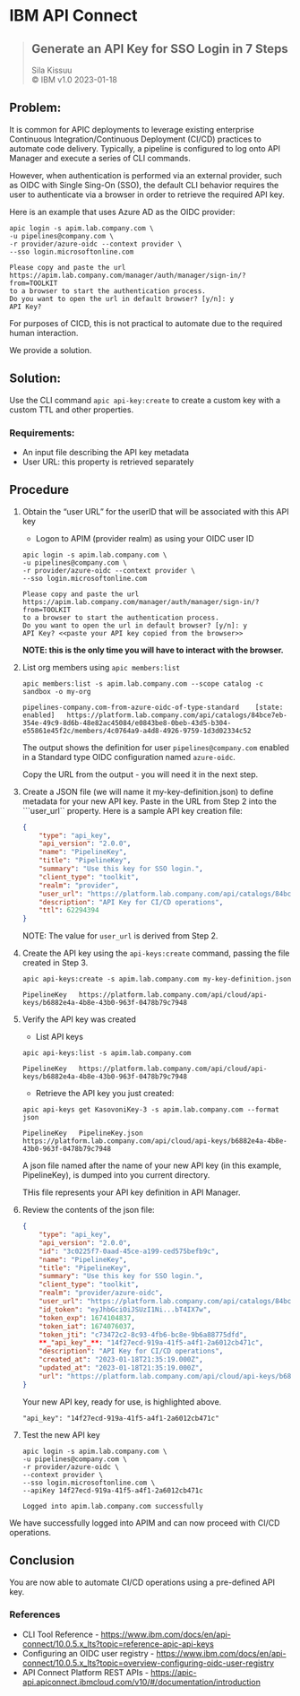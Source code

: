 # IBM API Connect  
> ## Generate an API Key for SSO Login in 7 Steps
>  Sila Kissuu  
>  &copy; IBM v1.0  2023-01-18  

## Problem: 
It is common for APIC deployments to leverage existing enterprise Continuous Integration/Continuous Deployment (CI/CD) practices to automate code delivery. Typically, a pipeline is configured to log onto API Manager and execute a series of CLI commands.

However, when authentication is performed via an external provider, such as OIDC with Single Sing-On (SSO), the default CLI behavior requires the user to authenticate via a browser in order to retrieve the required API key. 

Here is an example that uses Azure AD as the OIDC provider:

```
apic login -s apim.lab.company.com \
-u pipelines@company.com \ 
-r provider/azure-oidc --context provider \
--sso login.microsoftonline.com

Please copy and paste the url https://apim.lab.company.com/manager/auth/manager/sign-in/?from=TOOLKIT 
to a browser to start the authentication process.
Do you want to open the url in default browser? [y/n]: y
API Key?
```
For purposes of CICD, this is not practical to automate due to the required human interaction. 

We provide a solution.

## Solution:
Use the CLI command ```apic api-key:create``` to create a custom key with a custom TTL and other properties.

### Requirements:
-	An input file describing the API key metadata
-	User URL: this property is retrieved separately

## Procedure
1. Obtain the “user URL” for the userID that will be associated with this API key
    * Logon to APIM (provider realm) as using your OIDC user ID
    ```
    apic login -s apim.lab.company.com \
    -u pipelines@company.com \ 
    -r provider/azure-oidc --context provider \
    --sso login.microsoftonline.com

    Please copy and paste the url https://apim.lab.company.com/manager/auth/manager/sign-in/?from=TOOLKIT 
    to a browser to start the authentication process.
    Do you want to open the url in default browser? [y/n]: y
    API Key? <<paste your API key copied from the browser>>
    ```
    **NOTE: this is the only time you will have to interact with the browser.**

2. List org members using ```apic members:list```
    ```
    apic members:list -s apim.lab.company.com --scope catalog -c sandbox -o my-org

    pipelines-company.com-from-azure-oidc-of-type-standard    [state: enabled]   https://platform.lab.company.com/api/catalogs/84bce7eb-354e-49c9-8d6b-48e82ac45084/e0843be8-0beb-43d5-b304-e55861e45f2c/members/4c0764a9-a4d8-4926-9759-1d3d02334c52
    ```
 
    The output shows the definition for user ```pipelines@company.com``` enabled in  a Standard type OIDC configuration named ```azure-oidc```.

    Copy the URL from the output - you will need it in the next step.

3.	Create a JSON file (we will name it my-key-definition.json) to define metadata for your new API key. Paste in the URL from Step 2 into the ```user_url`` property. Here is a sample API key creation file:
    ```json
    {
        "type": "api_key",
        "api_version": "2.0.0",
        "name": "PipelineKey",
        "title": "PipelineKey",
        "summary": "Use this key for SSO login.",
        "client_type": "toolkit",
        "realm": "provider",
        "user_url": "https://platform.lab.company.com/api/catalogs/84bce7eb-354e-49c9-8d6b-48e82ac45084/e0843be8-0beb-43d5-b304-e55861e45f2c/members/4c0764a9-a4d8-4926-9759-1d3d02334c52",
        "description": "API Key for CI/CD operations",
        "ttl": 62294394
    }
    ```

    NOTE: The value for ```user_url``` is derived from Step 2. 

4.	Create the API key using the ```api-keys:create``` command, passing the file created in Step 3.
    ```
    apic api-keys:create -s apim.lab.company.com my-key-definition.json

    PipelineKey   https://platform.lab.company.com/api/cloud/api-keys/b6882e4a-4b8e-43b0-963f-0478b79c7948
    ```

5.	Verify the API key was created  
    * List API keys
    ```
    apic api-keys:list -s apim.lab.company.com

    PipelineKey   https://platform.lab.company.com/api/cloud/api-keys/b6882e4a-4b8e-43b0-963f-0478b79c7948
    ```
 

    * Retrieve the API key you just created:
    ```
    apic api-keys get KasovoniKey-3 -s apim.lab.company.com --format json

    PipelineKey   PipelineKey.json   https://platform.lab.company.com/api/cloud/api-keys/b6882e4a-4b8e-43b0-963f-0478b79c7948
    ```
    A json file named after the name of your new API key (in this example, PipelineKey), is dumped into you current directory.

    THis file represents your API key definition in API Manager.


6. Review the contents of the json file:
    ```json
    {
        "type": "api_key",
        "api_version": "2.0.0",
        "id": "3c0225f7-0aad-45ce-a199-ced575befb9c",
        "name": "PipelineKey",
        "title": "PipelineKey",
        "summary": "Use this key for SSO login.",
        "client_type": "toolkit",
        "realm": "provider/azure-oidc",
        "user_url": "https://platform.lab.company.com/api/catalogs/84bce7eb-354e-49c9-8d6b-48e82ac45084/e0843be8-0beb-43d5-b304-e55861e45f2c/members/4c0764a9-a4d8-4926-9759-1d3d02334c52",
        "id_token": "eyJhbGciOiJSUzI1Ni...bT4IX7w",
        "token_exp": 1674104837,
        "token_iat": 1674076037,
        "token_jti": "c73472c2-8c93-4fb6-bc8e-9b6a88775dfd",
        **_"api_key"_**: "14f27ecd-919a-41f5-a4f1-2a6012cb471c",
        "description": "API Key for CI/CD operations",
        "created_at": "2023-01-18T21:35:19.000Z",
        "updated_at": "2023-01-18T21:35:19.000Z",
        "url": "https://platform.lab.company.com/api/cloud/api-keys/b6882e4a-4b8e-43b0-963f-0478b79c7948"
    }
    ```
 
    Your new API key, ready for use, is highlighted above.
    ```
    "api_key": "14f27ecd-919a-41f5-a4f1-2a6012cb471c"
    ``` 

7.	Test the new API key
    ```
    apic login -s apim.lab.company.com \
    -u pipelines@company.com \
    -r provider/azure-oidc \
    --context provider \
    --sso login.microsoftonline.com \
    --apiKey 14f27ecd-919a-41f5-a4f1-2a6012cb471c

    Logged into apim.lab.company.com successfully
    ```

We have successfully logged into APIM and can now proceed with CI/CD operations.

## Conclusion
You are now able to automate CI/CD operations using a pre-defined API key.

### References
- CLI Tool Reference - https://www.ibm.com/docs/en/api-connect/10.0.5.x_lts?topic=reference-apic-api-keys
- Configuring an OIDC user registry - https://www.ibm.com/docs/en/api-connect/10.0.5.x_lts?topic=overview-configuring-oidc-user-registry
- API Connect Platform REST APIs - https://apic-api.apiconnect.ibmcloud.com/v10/#/documentation/introduction




